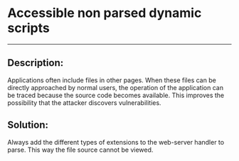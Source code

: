 # Accessible non parsed dynamic scripts
-------

## Description:

Applications often include files in other pages. When these files can be directly
approached by normal users, the operation of the application can be traced because the
source code becomes available. This improves the possibility that the attacker discovers
vulnerabilities.

## Solution:

Always add the different types of extensions to the web-server handler to parse.
This way the file source cannot be viewed.
